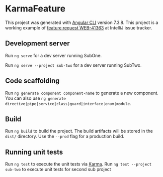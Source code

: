# KarmaFeature

This project was generated with [Angular CLI](https://github.com/angular/angular-cli) version 7.3.8.
This project is a working example of [feature request WEB-41363](https://youtrack.jetbrains.com/issue/WEB-41363) at IntelliJ issue tracker.


## Development server

Run `ng serve` for a dev server running SubOne.

Run `ng serve --project sub-two` for a dev server running SubTwo.


## Code scaffolding

Run `ng generate component component-name` to generate a new component. You can also use `ng generate directive|pipe|service|class|guard|interface|enum|module`.

## Build

Run `ng build` to build the project. The build artifacts will be stored in the `dist/` directory. Use the `--prod` flag for a production build.

## Running unit tests

Run `ng test` to execute the unit tests via [Karma](https://karma-runner.github.io).
Run `ng test --project sub-two` to execute unit tests for second sub project

